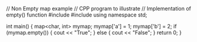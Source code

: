 // Non Empty map example 
// CPP program to illustrate 
// Implementation of empty() function 
#include <iostream> 
#include <map> 
using namespace std; 
  
int main() 
{ 
    map<char, int> mymap; 
    mymap['a'] = 1; 
    mymap['b'] = 2; 
    if (mymap.empty()) { 
        cout << "True"; 
    } 
    else { 
        cout << "False"; 
    } 
    return 0; 
} 

